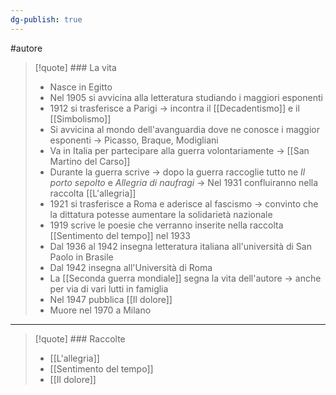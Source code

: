 ```yaml
---
dg-publish: true
---
```

#autore 

>[!quote] ### La vita
>- Nasce in Egitto
>- Nel 1905 si avvicina alla letteratura studiando i maggiori esponenti
>- 1912 si trasferisce a Parigi -> incontra il [[Decadentismo]] e il [[Simbolismo]]
>- Si avvicina al mondo dell'avanguardia dove ne conosce i maggior esponenti -> Picasso, Braque, Modigliani
>- Va in Italia per partecipare alla guerra volontariamente -> [[San Martino del Carso]]
>- Durante la guerra scrive -> dopo la guerra raccoglie tutto ne *Il porto sepolto* e *Allegria di naufragi* -> Nel 1931 confluiranno nella raccolta [[L'allegria]]
>- 1921 si trasferisce a Roma e aderisce al fascismo -> convinto che la dittatura potesse aumentare la solidarietà nazionale
>- 1919 scrive le poesie che verranno inserite nella raccolta [[Sentimento del tempo]] nel 1933
>- Dal 1936 al 1942 insegna letteratura italiana all'università di San Paolo in Brasile
>- Dal 1942 insegna all'Università di Roma
>- La [[Seconda guerra mondiale]] segna la vita dell'autore -> anche per via di vari lutti in famiglia
>- Nel 1947 pubblica [[Il dolore]]
>- Muore nel 1970 a Milano

---

>[!quote] ### Raccolte
>- [[L'allegria]]
>- [[Sentimento del tempo]]
>- [[Il dolore]]



